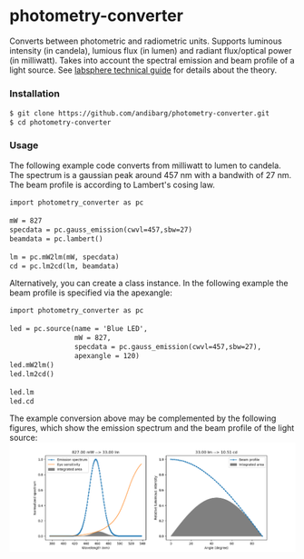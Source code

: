 # photometry-converter
Converts between photometric and radiometric units. Supports luminous intensity (in candela), lumious flux (in lumen) and radiant flux/optical power (in milliwatt). Takes into account the spectral emission and beam profile of a light source. See [labsphere technical guide](https://www.labsphere.com/site/assets/files/2570/the-radiometry-of-light-emitting-diodes-leds.pdf) for details about the theory.

### Installation
```
$ git clone https://github.com/andibarg/photometry-converter.git
$ cd photometry-converter
```

### Usage
The following example code converts from milliwatt to lumen to candela. The spectrum is a gaussian peak around 457 nm with a bandwith of 27 nm. The beam profile is according to Lambert's cosing law.
```
import photometry_converter as pc

mW = 827
specdata = pc.gauss_emission(cwvl=457,sbw=27)
beamdata = pc.lambert()

lm = pc.mW2lm(mW, specdata)
cd = pc.lm2cd(lm, beamdata)
```
Alternatively, you can create a class instance. In the following example the beam profile is specified via the apexangle:
```
import photometry_converter as pc

led = pc.source(name = 'Blue LED',
                mW = 827,
                specdata = pc.gauss_emission(cwvl=457,sbw=27),
                apexangle = 120)
led.mW2lm()
led.lm2cd()

led.lm
led.cd
```
The example conversion above may be complemented by the following figures, which show the emission spectrum and the beam profile of the light source:
![Screenshot](example_conversion.png)

